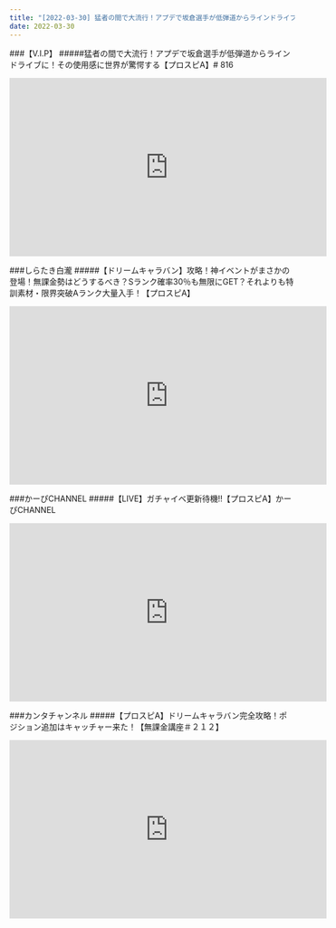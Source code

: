 ```yaml
---
title: "[2022-03-30] 猛者の間で大流行！アプデで坂倉選手が低弾道からラインドライブに！その使用感に世界が驚愕する【プロスピA】# 816 他"
date: 2022-03-30
---
```

###【V.I.P】
#####猛者の間で大流行！アプデで坂倉選手が低弾道からラインドライブに！その使用感に世界が驚愕する【プロスピA】# 816
<iframe width="560" height="315" src="https://www.youtube.com/embed/di-q2smn3bc" frameborder="0" allow="accelerometer; autoplay; clipboard-write; encrypted-media; gyroscope; picture-in-picture" allowfullscreen></iframe>

###しらたき白瀧
#####【ドリームキャラバン】攻略！神イベントがまさかの登場！無課金勢はどうするべき？Sランク確率30％も無限にGET？それよりも特訓素材・限界突破Aランク大量入手！【プロスピA】
<iframe width="560" height="315" src="https://www.youtube.com/embed/QCLd79cmjGk" frameborder="0" allow="accelerometer; autoplay; clipboard-write; encrypted-media; gyroscope; picture-in-picture" allowfullscreen></iframe>

###かーぴCHANNEL
#####【LIVE】ガチャイベ更新待機!!【プロスピA】かーぴCHANNEL
<iframe width="560" height="315" src="https://www.youtube.com/embed/tE0r2XX3xu8" frameborder="0" allow="accelerometer; autoplay; clipboard-write; encrypted-media; gyroscope; picture-in-picture" allowfullscreen></iframe>

###カンタチャンネル
#####【プロスピA】ドリームキャラバン完全攻略！ポジション追加はキャッチャー来た！【無課金講座＃２１２】
<iframe width="560" height="315" src="https://www.youtube.com/embed/YURZBQ5snT0" frameborder="0" allow="accelerometer; autoplay; clipboard-write; encrypted-media; gyroscope; picture-in-picture" allowfullscreen></iframe>

